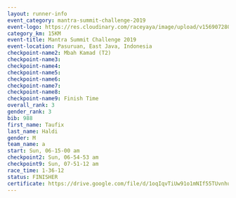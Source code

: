 ```yaml
---
layout: runner-info 
event_category: mantra-summit-challenge-2019 
event-logo: https://res.cloudinary.com/raceyaya/image/upload/v1569072809/logo/mantra-image_segrbx.jpg
category_km: 15KM 
event-title: Mantra Summit Challenge 2019 
event-location: Pasuruan, East Java, Indonesia 
checkpoint-name2: Mbah Kamad (T2) 
checkpoint-name3: 
checkpoint-name4: 
checkpoint-name5: 
checkpoint-name6: 
checkpoint-name7: 
checkpoint-name8: 
checkpoint-name9: Finish Time
overall_rank: 3
gender_rank: 3
bib: 988
first_name: Taufix
last_name: Haldi
gender: M
team_name: a
start: Sun, 06-15-00 am
checkpoint2: Sun, 06-54-53 am
checkpoint9: Sun, 07-51-12 am
race_time: 1-36-12
status: FINISHER
certificate: https://drive.google.com/file/d/1oqIqvTiUw91o1mNIf55TUvnhuwSq1YGd/view?usp=sharing
---
```

